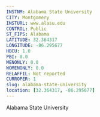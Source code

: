 ```yaml
---
INSTNM: Alabama State University
CITY: Montgomery
INSTURL: www.alasu.edu
CONTROL: Public
ST_FIPS: Alabama
LATITUDE: 32.364317
LONGITUDE: -86.295677
HBCU: 1.0
PBI: 0.0
MENONLY: 0.0
WOMENONLY: 0.0
RELAFFIL: Not reported
CURROPER: 1
slug: alabama-state-university
location: [32.364317, -86.295677]
---
```

Alabama State University